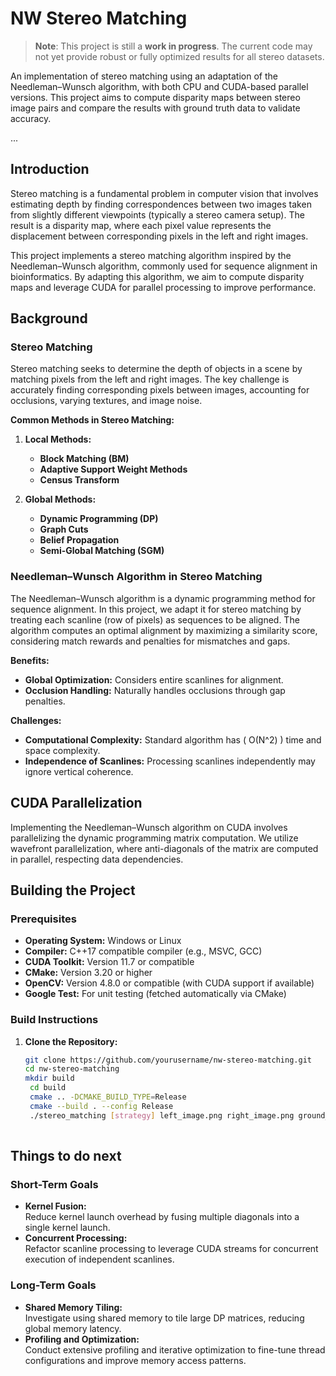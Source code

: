 # NW Stereo Matching

> **Note**: This project is still a **work in progress**. The current code may not yet provide robust or fully optimized results for all stereo datasets.

An implementation of stereo matching using an adaptation of the Needleman–Wunsch algorithm, with both CPU and CUDA-based parallel versions. This project aims to compute disparity maps between stereo image pairs and compare the results with ground truth data to validate accuracy.

...

## Introduction

Stereo matching is a fundamental problem in computer vision that involves estimating depth by finding correspondences between two images taken from slightly different viewpoints (typically a stereo camera setup). The result is a disparity map, where each pixel value represents the displacement between corresponding pixels in the left and right images.

This project implements a stereo matching algorithm inspired by the Needleman–Wunsch algorithm, commonly used for sequence alignment in bioinformatics. By adapting this algorithm, we aim to compute disparity maps and leverage CUDA for parallel processing to improve performance.

## Background

### Stereo Matching

Stereo matching seeks to determine the depth of objects in a scene by matching pixels from the left and right images. The key challenge is accurately finding corresponding pixels between images, accounting for occlusions, varying textures, and image noise.

**Common Methods in Stereo Matching:**

1. **Local Methods:**
   - **Block Matching (BM)**
   - **Adaptive Support Weight Methods**
   - **Census Transform**

2. **Global Methods:**
   - **Dynamic Programming (DP)**
   - **Graph Cuts**
   - **Belief Propagation**
   - **Semi-Global Matching (SGM)**


### Needleman–Wunsch Algorithm in Stereo Matching

The Needleman–Wunsch algorithm is a dynamic programming method for sequence alignment. In this project, we adapt it for stereo matching by treating each scanline (row of pixels) as sequences to be aligned. The algorithm computes an optimal alignment by maximizing a similarity score, considering match rewards and penalties for mismatches and gaps.

**Benefits:**

- **Global Optimization:** Considers entire scanlines for alignment.
- **Occlusion Handling:** Naturally handles occlusions through gap penalties.

**Challenges:**

- **Computational Complexity:** Standard algorithm has \( O(N^2) \) time and space complexity.
- **Independence of Scanlines:** Processing scanlines independently may ignore vertical coherence.

## CUDA Parallelization

Implementing the Needleman–Wunsch algorithm on CUDA involves parallelizing the dynamic programming matrix computation. We utilize wavefront parallelization, where anti-diagonals of the matrix are computed in parallel, respecting data dependencies.



## Building the Project

### Prerequisites

- **Operating System:** Windows or Linux
- **Compiler:** C++17 compatible compiler (e.g., MSVC, GCC)
- **CUDA Toolkit:** Version 11.7 or compatible
- **CMake:** Version 3.20 or higher
- **OpenCV:** Version 4.8.0 or compatible (with CUDA support if available)
- **Google Test:** For unit testing (fetched automatically via CMake)

### Build Instructions

1. **Clone the Repository:**


   ```bash
   git clone https://github.com/yourusername/nw-stereo-matching.git
   cd nw-stereo-matching
   mkdir build
    cd build
    cmake .. -DCMAKE_BUILD_TYPE=Release
    cmake --build . --config Release
    ./stereo_matching [strategy] left_image.png right_image.png ground_truth.png
    
## Things to do next

### Short-Term Goals
- **Kernel Fusion:**  
  Reduce kernel launch overhead by fusing multiple diagonals into a single kernel launch.
- **Concurrent Processing:**  
  Refactor scanline processing to leverage CUDA streams for concurrent execution of independent scanlines.

### Long-Term Goals
- **Shared Memory Tiling:**  
  Investigate using shared memory to tile large DP matrices, reducing global memory latency.
- **Profiling and Optimization:**  
  Conduct extensive profiling and iterative optimization to fine-tune thread configurations and improve memory access patterns.


   